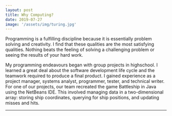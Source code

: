 ```yaml
---
layout: post
title: Why Computing?
date: 2019-07-27
image: '/assets/img/turing.jpg'
---
```




Programming is a fulfilling discipline because it is essentially problem solving and creativity. I find that these qualities are the most satisfying qualities. Nothing beats the feeling of solving a challenging problem or seeing the results of your hard work.

My programming endeavours began with group projects in highschool. I learned a great deal about the software development life cycle and the teamwork required to produce a final product. I gained experience as a project manager, systems analyst, programmer, tester, and technical writer. For one of our projects, our team recreated the game Battleship in Java using the NetBeans IDE. This involved managing data in a two-dimensional array: storing ship coordinates, querying for ship positions, and updating misses and hits.

---
